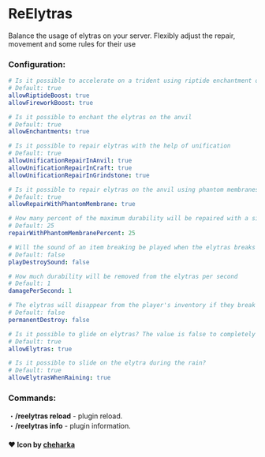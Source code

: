 # ReElytras
Balance the usage of elytras on your server. Flexibly adjust the repair, movement and some rules for their use

### Configuration:
```yaml
# Is it possible to accelerate on a trident using riptide enchantment or fireworks
# Default: true
allowRiptideBoost: true
allowFireworkBoost: true

# Is it possible to enchant the elytras on the anvil
# Default: true
allowEnchantments: true

# Is it possible to repair elytras with the help of unification
# Default: true
allowUnificationRepairInAnvil: true
allowUnificationRepairInCraft: true
allowUnificationRepairInGrindstone: true

# Is it possible to repair elytras on the anvil using phantom membranes
# Default: true
allowRepairWithPhantomMembrane: true

# How many percent of the maximum durability will be repaired with a single phantom membrane
# Default: 25
repairWithPhantomMembranePercent: 25

# Will the sound of an item breaking be played when the elytras breaks
# Default: false
playDestroySound: false

# How much durability will be removed from the elytras per second
# Default: 1
damagePerSecond: 1

# The elytras will disappear from the player's inventory if they break down
# Default: false
permanentDestroy: false

# Is it possible to glide on elytras? The value is false to completely prohibit flight on elytras
# Default: true
allowElytras: true

# Is it possible to slide on the elytra during the rain?
# Default: true
allowElytrasWhenRaining: true
```

### Commands:
・**/reelytras reload** - plugin reload.<br>
・**/reelytras info** - plugin information.<br>

#### ❤️ Icon by [cheharka](https://purcat.monster/)
